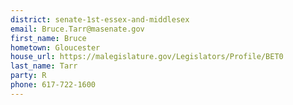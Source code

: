 ```yaml
---
district: senate-1st-essex-and-middlesex
email: Bruce.Tarr@masenate.gov
first_name: Bruce
hometown: Gloucester
house_url: https://malegislature.gov/Legislators/Profile/BET0
last_name: Tarr
party: R
phone: 617-722-1600
---
```

